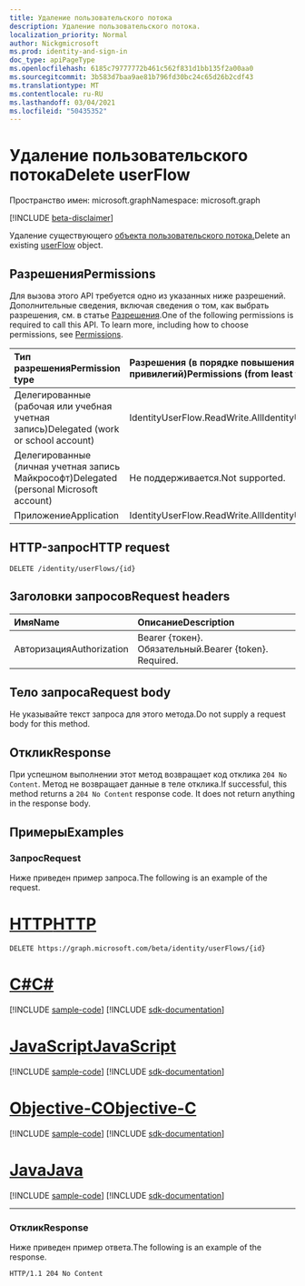 ```yaml
---
title: Удаление пользовательского потока
description: Удаление пользовательского потока.
localization_priority: Normal
author: Nickgmicrosoft
ms.prod: identity-and-sign-in
doc_type: apiPageType
ms.openlocfilehash: 6185c79777772b461c562f831d1bb135f2a00aa0
ms.sourcegitcommit: 3b583d7baa9ae81b796fd30bc24c65d26b2cdf43
ms.translationtype: MT
ms.contentlocale: ru-RU
ms.lasthandoff: 03/04/2021
ms.locfileid: "50435352"
---
```

# <a name="delete-userflow"></a><span data-ttu-id="265ed-103">Удаление пользовательского потока</span><span class="sxs-lookup"><span data-stu-id="265ed-103">Delete userFlow</span></span>

<span data-ttu-id="265ed-104">Пространство имен: microsoft.graph</span><span class="sxs-lookup"><span data-stu-id="265ed-104">Namespace: microsoft.graph</span></span>

[!INCLUDE [beta-disclaimer](../../includes/beta-disclaimer.md)]

<span data-ttu-id="265ed-105">Удаление существующего [объекта пользовательского потока.](../resources/identityuserflow.md)</span><span class="sxs-lookup"><span data-stu-id="265ed-105">Delete an existing [userFlow](../resources/identityuserflow.md) object.</span></span>

## <a name="permissions"></a><span data-ttu-id="265ed-106">Разрешения</span><span class="sxs-lookup"><span data-stu-id="265ed-106">Permissions</span></span>

<span data-ttu-id="265ed-p101">Для вызова этого API требуется одно из указанных ниже разрешений. Дополнительные сведения, включая сведения о том, как выбрать разрешения, см. в статье [Разрешения](/graph/permissions-reference).</span><span class="sxs-lookup"><span data-stu-id="265ed-p101">One of the following permissions is required to call this API. To learn more, including how to choose permissions, see [Permissions](/graph/permissions-reference).</span></span>

| <span data-ttu-id="265ed-109">Тип разрешения</span><span class="sxs-lookup"><span data-stu-id="265ed-109">Permission type</span></span>                        | <span data-ttu-id="265ed-110">Разрешения (в порядке повышения привилегий)</span><span class="sxs-lookup"><span data-stu-id="265ed-110">Permissions (from least to most privileged)</span></span> |
|:---------------------------------------|:--------------------------------------------|
| <span data-ttu-id="265ed-111">Делегированные (рабочая или учебная учетная запись)</span><span class="sxs-lookup"><span data-stu-id="265ed-111">Delegated (work or school account)</span></span>     | <span data-ttu-id="265ed-112">IdentityUserFlow.ReadWrite.All</span><span class="sxs-lookup"><span data-stu-id="265ed-112">IdentityUserFlow.ReadWrite.All</span></span> |
| <span data-ttu-id="265ed-113">Делегированные (личная учетная запись Майкрософт)</span><span class="sxs-lookup"><span data-stu-id="265ed-113">Delegated (personal Microsoft account)</span></span> | <span data-ttu-id="265ed-114">Не поддерживается.</span><span class="sxs-lookup"><span data-stu-id="265ed-114">Not supported.</span></span> |
| <span data-ttu-id="265ed-115">Приложение</span><span class="sxs-lookup"><span data-stu-id="265ed-115">Application</span></span>                            | <span data-ttu-id="265ed-116">IdentityUserFlow.ReadWrite.All</span><span class="sxs-lookup"><span data-stu-id="265ed-116">IdentityUserFlow.ReadWrite.All</span></span> |

## <a name="http-request"></a><span data-ttu-id="265ed-117">HTTP-запрос</span><span class="sxs-lookup"><span data-stu-id="265ed-117">HTTP request</span></span>

<!-- { "blockType": "ignored" } -->

```http
DELETE /identity/userFlows/{id}
```

## <a name="request-headers"></a><span data-ttu-id="265ed-118">Заголовки запросов</span><span class="sxs-lookup"><span data-stu-id="265ed-118">Request headers</span></span>

| <span data-ttu-id="265ed-119">Имя</span><span class="sxs-lookup"><span data-stu-id="265ed-119">Name</span></span>          | <span data-ttu-id="265ed-120">Описание</span><span class="sxs-lookup"><span data-stu-id="265ed-120">Description</span></span>   |
|:--------------|:--------------|
| <span data-ttu-id="265ed-121">Авторизация</span><span class="sxs-lookup"><span data-stu-id="265ed-121">Authorization</span></span> | <span data-ttu-id="265ed-p102">Bearer {токен}. Обязательный.</span><span class="sxs-lookup"><span data-stu-id="265ed-p102">Bearer {token}. Required.</span></span> |

## <a name="request-body"></a><span data-ttu-id="265ed-124">Тело запроса</span><span class="sxs-lookup"><span data-stu-id="265ed-124">Request body</span></span>

<span data-ttu-id="265ed-125">Не указывайте текст запроса для этого метода.</span><span class="sxs-lookup"><span data-stu-id="265ed-125">Do not supply a request body for this method.</span></span>

## <a name="response"></a><span data-ttu-id="265ed-126">Отклик</span><span class="sxs-lookup"><span data-stu-id="265ed-126">Response</span></span>

<span data-ttu-id="265ed-p103">При успешном выполнении этот метод возвращает код отклика `204 No Content`. Метод не возвращает данные в теле отклика.</span><span class="sxs-lookup"><span data-stu-id="265ed-p103">If successful, this method returns a `204 No Content` response code. It does not return anything in the response body.</span></span>

## <a name="examples"></a><span data-ttu-id="265ed-129">Примеры</span><span class="sxs-lookup"><span data-stu-id="265ed-129">Examples</span></span>

### <a name="request"></a><span data-ttu-id="265ed-130">Запрос</span><span class="sxs-lookup"><span data-stu-id="265ed-130">Request</span></span>

<span data-ttu-id="265ed-131">Ниже приведен пример запроса.</span><span class="sxs-lookup"><span data-stu-id="265ed-131">The following is an example of the request.</span></span>

# <a name="http"></a>[<span data-ttu-id="265ed-132">HTTP</span><span class="sxs-lookup"><span data-stu-id="265ed-132">HTTP</span></span>](#tab/http)
<!-- {
  "blockType": "request",
  "name": "delete_identityuserflow"
}-->

```http
DELETE https://graph.microsoft.com/beta/identity/userFlows/{id}
```
# <a name="c"></a>[<span data-ttu-id="265ed-133">C#</span><span class="sxs-lookup"><span data-stu-id="265ed-133">C#</span></span>](#tab/csharp)
[!INCLUDE [sample-code](../includes/snippets/csharp/delete-identityuserflow-csharp-snippets.md)]
[!INCLUDE [sdk-documentation](../includes/snippets/snippets-sdk-documentation-link.md)]

# <a name="javascript"></a>[<span data-ttu-id="265ed-134">JavaScript</span><span class="sxs-lookup"><span data-stu-id="265ed-134">JavaScript</span></span>](#tab/javascript)
[!INCLUDE [sample-code](../includes/snippets/javascript/delete-identityuserflow-javascript-snippets.md)]
[!INCLUDE [sdk-documentation](../includes/snippets/snippets-sdk-documentation-link.md)]

# <a name="objective-c"></a>[<span data-ttu-id="265ed-135">Objective-C</span><span class="sxs-lookup"><span data-stu-id="265ed-135">Objective-C</span></span>](#tab/objc)
[!INCLUDE [sample-code](../includes/snippets/objc/delete-identityuserflow-objc-snippets.md)]
[!INCLUDE [sdk-documentation](../includes/snippets/snippets-sdk-documentation-link.md)]

# <a name="java"></a>[<span data-ttu-id="265ed-136">Java</span><span class="sxs-lookup"><span data-stu-id="265ed-136">Java</span></span>](#tab/java)
[!INCLUDE [sample-code](../includes/snippets/java/delete-identityuserflow-java-snippets.md)]
[!INCLUDE [sdk-documentation](../includes/snippets/snippets-sdk-documentation-link.md)]

---


### <a name="response"></a><span data-ttu-id="265ed-137">Отклик</span><span class="sxs-lookup"><span data-stu-id="265ed-137">Response</span></span>

<span data-ttu-id="265ed-138">Ниже приведен пример ответа.</span><span class="sxs-lookup"><span data-stu-id="265ed-138">The following is an example of the response.</span></span>

<!-- {
  "blockType": "response",
  "truncated": true
} -->

```http
HTTP/1.1 204 No Content
```

<!-- uuid: 16cd6b66-4b1a-43a1-adaf-3a886856ed98
2019-02-04 14:57:30 UTC -->
<!-- {
  "type": "#page.annotation",
  "description": "Delete userFlow",
  "keywords": "",
  "section": "documentation",
  "tocPath": ""
}-->



